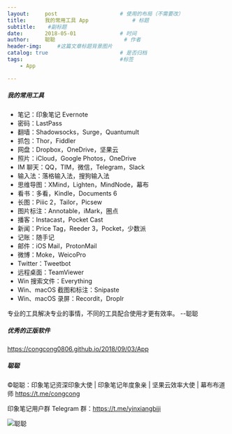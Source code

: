 ```yaml
---
layout:     post                    # 使用的布局（不需要改）
title:      我的常用工具 App              # 标题 
subtitle:    #副标题
date:       2018-05-01              # 时间
author:     聪聪                      # 作者
header-img:     #这篇文章标题背景图片
catalog: true                       # 是否归档
tags:                               #标签
    - App

---
```


##### 我的常用工具
* 笔记：印象笔记 Evernote
* 密码：LastPass
* 翻墙：Shadowsocks，Surge，Quantumult
* 抓包：Thor，Fiddler
* 网盘：Dropbox，OneDrive，坚果云
* 照片：iCloud，Google Photos，OneDrive
* IM 聊天：QQ，TIM，微信，Telegram，Slack
* 输入法：落格输入法，搜狗输入法
* 思维导图：XMind，Lighten，MindNode，幕布
* 看书：多看，Kindle，Documents 6
* 长图：Piiic 2，Tailor，Picsew
* 图片标注：Annotable，iMark，圈点
* 播客：Instacast，Pocket Cast
* 新闻：Price Tag，Reeder 3，Pocket，少数派
* 记账：随手记
* 邮件：iOS Mail，ProtonMail
* 微博：Moke，WeicoPro
* Twitter：Tweetbot
* 远程桌面：TeamViewer
* Win 搜索文件：Everything
* Win、macOS 截图和标注：Snipaste
* Win、macOS 录屏：Recordit，Droplr

专业的工具解决专业的事情，不同的工具配合使用才更有效率。  --聪聪

##### 优秀的正版软件
<https://congcong0806.github.io/2018/09/03/App>

##### 聪聪
&copy;聪聪：印象笔记资深印象大使 | 印象笔记年度象亲 | 坚果云效率大使 | 幕布布道师 <https://t.me/congcong>

印象笔记用户群 Telegram 群：<https://t.me/yinxiangbiji>

![聪聪](https://i.v2ex.co/V7w7q6W8.png)